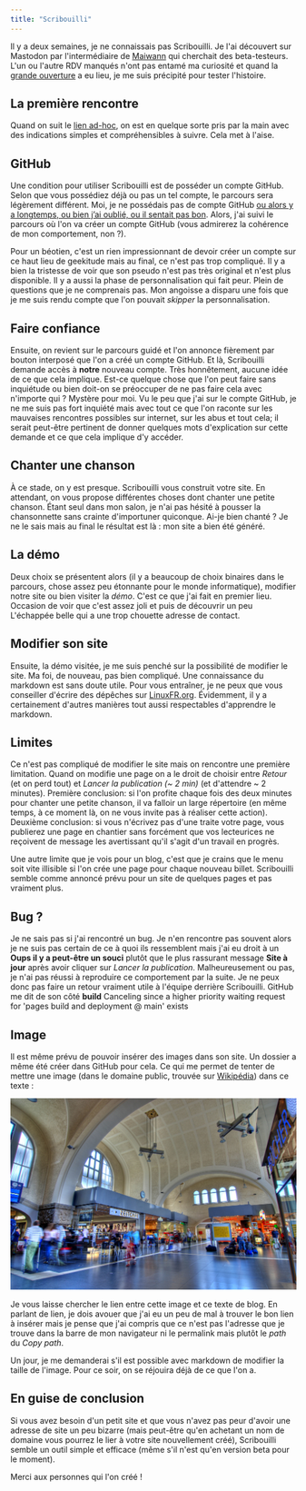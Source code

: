 ```yaml
---
title: "Scribouilli"
---
```

Il y a deux semaines, je ne connaissais pas Scribouilli. Je l'ai découvert sur Mastodon par l'intermédiaire de [Maiwann](https://piaille.fr/@maiwann@framapiaf.org) qui cherchait des beta-testeurs. L'un ou l'autre RDV manqués n'ont pas entamé ma curiosité et quand la [grande ouverture](https://piaille.fr/@maiwann@framapiaf.org/109896932255160223) a eu lieu, je me suis précipité pour tester l'histoire.

## La première rencontre

Quand on suit le [lien ad-hoc](https://scribouilli.github.io/scribouilli/), on est en quelque sorte pris par la main avec des indications simples et compréhensibles à suivre. Cela met à l'aise.

## GitHub

Une condition pour utiliser Scribouilli est de posséder un compte GitHub. Selon que vous possédiez déjà ou pas un tel compte, le parcours sera légèrement différent. Moi, je ne possédais pas de compte GitHub [ou alors y a longtemps, 
ou bien j’ai oublié, ou il sentait pas bon](https://www.youtube.com/watch?v=H9fa9aWFbLM). Alors, j'ai suivi le parcours où l'on va créer un compte GitHub (vous admirerez la cohérence de mon comportement, non ?).

Pour un béotien, c'est un rien impressionnant de devoir créer un compte sur ce haut lieu de geekitude mais au final, ce n'est pas trop compliqué. Il y a bien la tristesse de voir que son pseudo n'est pas très original et n'est plus disponible. Il y a aussi la phase de personnalisation qui fait peur. Plein de questions que je ne comprenais pas. Mon angoisse a disparu une fois que je me suis rendu compte que l'on pouvait _skipper_ la personnalisation.

## Faire confiance

Ensuite, on revient sur le parcours guidé et l'on annonce fièrement par bouton interposé que l'on a créé un compte GitHub. Et là, Scribouilli demande accès à **notre** nouveau compte. Très honnêtement, aucune idée de ce que cela implique. Est-ce quelque chose que l'on peut faire sans inquiétude ou bien doit-on se préoccuper de ne pas faire cela avec n'importe qui ? Mystère pour moi. Vu le peu que j'ai sur le compte GitHub, je ne me suis pas fort inquiété mais avec tout ce que l'on raconte sur les mauvaises rencontres possibles sur internet, sur les abus et tout cela; il serait peut-être pertinent de donner quelques mots d'explication sur cette demande et ce que cela implique d'y accéder.

## Chanter une chanson

À ce stade, on y est presque. Scribouilli vous construit votre site. En attendant, on vous propose différentes choses dont chanter une petite chanson. Étant seul dans mon salon, je n'ai pas hésité à pousser la chansonnette sans crainte d'importuner quiconque. Ai-je bien chanté ? Je ne le sais mais au final le résultat est là : mon site a bien été généré.

## La démo

Deux choix se présentent alors (il y a beaucoup de choix binaires dans le parcours, chose assez peu étonnante pour le monde informatique), modifier notre site ou bien visiter la _démo_. C'est ce que j'ai fait en premier lieu. Occasion de voir que c'est assez joli et puis de découvrir un peu L'échappée belle qui a une trop chouette adresse de contact.

## Modifier son site

Ensuite, la démo visitée, je me suis penché sur la possibilité de modifier le site. Ma foi, de nouveau, pas bien compliqué. Une connaissance du markdown est sans doute utile. Pour vous entraîner, je ne peux que vous conseiller d'écrire des dépêches sur [LinuxFR.org](https://linuxfr.org/redaction). Évidemment, il y a certainement d'autres manières tout aussi respectables d'apprendre le markdown.

## Limites

Ce n'est pas compliqué de modifier le site mais on rencontre une première limitation. Quand on modifie une page on a le droit de choisir entre _Retour_ (et on perd tout) et _Lancer la publication (~ 2 min)_ (et d'attendre ~ 2 minutes). Première conclusion: si l'on profite chaque fois des deux minutes pour chanter une petite chanson, il va falloir un large répertoire (en même temps, à ce moment là, on ne vous invite pas à réaliser cette action). Deuxième conclusion: si vous n'écrivez pas d'une traite votre page, vous publierez une page en chantier sans forcément que vos lecteurices ne reçoivent de message les avertissant qu'il s'agit d'un travail en progrès.

Une autre limite que je vois pour un blog, c'est que je crains que le menu soit vite illisible si l'on crée une page pour chaque nouveau billet. Scribouilli semble comme annoncé prévu pour un site de quelques pages et pas vraiment plus.

## Bug ?

Je ne sais pas si j'ai rencontré un bug. Je n'en rencontre pas souvent alors je ne suis pas certain de ce à quoi ils ressemblent mais j'ai eu droit à un **Oups il y a peut-être un souci** plutôt que le plus rassurant message **Site à jour** après avoir cliquer sur _Lancer la publication_. Malheureusement ou pas, je n'ai pas réussi à reproduire ce comportement par la suite. Je ne peux donc pas faire un retour vraiment utile à l'équipe derrière Scribouilli. GitHub me dit de son côté 
**build** Canceling since a higher priority waiting request for 'pages build and deployment @ main' exists


## Image

Il est même prévu de pouvoir insérer des images dans son site. Un dossier a même été créer dans GitHub pour cela. Ce qui me permet de tenter de mettre une image (dans le domaine public, trouvée sur [Wikipédia](https://commons.wikimedia.org/wiki/File:AachenMainStationInsideViewHDR.jpg)) dans ce texte :

<img  src="https://raw.githubusercontent.com/t-isaac/test-website-repo-3796/main/images/AachenMainStationInsideViewHDR.jpg" alt="Intérieur de la gare d'Aachen" title="Titre">

Je vous laisse chercher le lien entre cette image et ce texte de blog. En parlant de lien, je dois avouer que j'ai eu un peu de mal à trouver le bon lien à insérer mais je pense que j'ai compris que ce n'est pas l'adresse que je trouve dans la barre de mon navigateur ni le permalink mais plutôt le _path_ du _Copy path_.

Un jour, je me demanderai s'il est possible avec markdown de modifier la taille de l'image. Pour ce soir, on se réjouira déjà de ce que l'on a.

## En guise de conclusion

Si vous avez besoin d'un petit site et que vous n'avez pas peur d'avoir une adresse de site un peu bizarre (mais peut-être qu'en achetant un nom de domaine vous pourrez le lier à votre site nouvellement créé), Scribouilli semble un outil simple et efficace (même s'il n'est qu'en version beta pour le moment).

Merci aux personnes qui l'on créé !